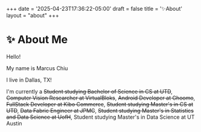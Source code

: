 +++
date = '2025-04-23T17:36:22-05:00'
draft = false
title = '✨About'
layout = "about"
+++

# ✨ About Me

Hello!

My name is Marcus Chiu

I live in Dallas, TX!

I'm currently a ~~Student studying Bachelor of Science in CS at UTD~~, ~~Computer Vision Researcher at VirtualBloks~~, ~~Android Developer at Ghoomo~~, ~~FullStack Developer at Kibo Commerce~~, ~~Student studying Master's in CS at UTD~~, ~~Data Fabric Engineer at JPMC~~, ~~Student studying Master's in Statistics and Data Science at UofH~~, Student studying Master's in Data Science at UT Austin

&nbsp;
